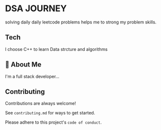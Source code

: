 # DSA JOURNEY


solving daily daily leetcode problems helps me to strong my problem skills. 

## Tech

I choose C++ to learn Data strcture and algorithms  
## 🚀 About Me
I'm a full stack developer...


## Contributing

Contributions are always welcome!

See `contributing.md` for ways to get started.

Please adhere to this project's `code of conduct`.



